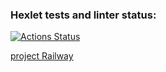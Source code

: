 ### Hexlet tests and linter status:
[![Actions Status](https://github.com/vasilysmolin/frontend-project-12/workflows/hexlet-check/badge.svg)](https://github.com/vasilysmolin/frontend-project-12/actions)



[project Railway](https://frontend-project-12.railway.app/)

